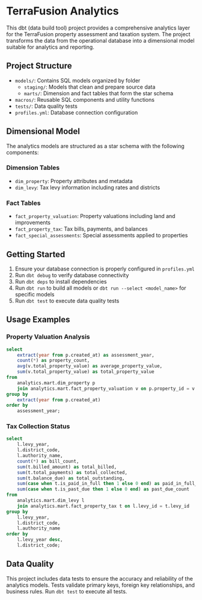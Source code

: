 # TerraFusion Analytics

This dbt (data build tool) project provides a comprehensive analytics layer for the TerraFusion property assessment and taxation system. The project transforms the data from the operational database into a dimensional model suitable for analytics and reporting.

## Project Structure

- `models/`: Contains SQL models organized by folder
  - `staging/`: Models that clean and prepare source data
  - `marts/`: Dimension and fact tables that form the star schema
- `macros/`: Reusable SQL components and utility functions
- `tests/`: Data quality tests
- `profiles.yml`: Database connection configuration

## Dimensional Model

The analytics models are structured as a star schema with the following components:

### Dimension Tables
- `dim_property`: Property attributes and metadata
- `dim_levy`: Tax levy information including rates and districts

### Fact Tables
- `fact_property_valuation`: Property valuations including land and improvements
- `fact_property_tax`: Tax bills, payments, and balances
- `fact_special_assessments`: Special assessments applied to properties

## Getting Started

1. Ensure your database connection is properly configured in `profiles.yml`
2. Run `dbt debug` to verify database connectivity
3. Run `dbt deps` to install dependencies
4. Run `dbt run` to build all models or `dbt run --select <model_name>` for specific models
5. Run `dbt test` to execute data quality tests

## Usage Examples

### Property Valuation Analysis

```sql
select
    extract(year from p.created_at) as assessment_year,
    count(*) as property_count,
    avg(v.total_property_value) as average_property_value,
    sum(v.total_property_value) as total_property_value
from
    analytics.mart.dim_property p
    join analytics.mart.fact_property_valuation v on p.property_id = v.property_id
group by
    extract(year from p.created_at)
order by
    assessment_year;
```

### Tax Collection Status

```sql
select
    l.levy_year,
    l.district_code,
    l.authority_name,
    count(*) as bill_count,
    sum(t.billed_amount) as total_billed,
    sum(t.total_payments) as total_collected,
    sum(t.balance_due) as total_outstanding,
    sum(case when t.is_paid_in_full then 1 else 0 end) as paid_in_full_count,
    sum(case when t.is_past_due then 1 else 0 end) as past_due_count
from
    analytics.mart.dim_levy l
    join analytics.mart.fact_property_tax t on l.levy_id = t.levy_id
group by
    l.levy_year,
    l.district_code,
    l.authority_name
order by
    l.levy_year desc,
    l.district_code;
```

## Data Quality

This project includes data tests to ensure the accuracy and reliability of the analytics models. Tests validate primary keys, foreign key relationships, and business rules. Run `dbt test` to execute all tests.